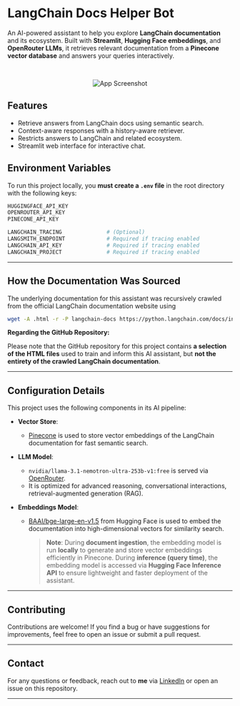 # LangChain Docs Helper Bot

An AI-powered assistant to help you explore **LangChain documentation** and its ecosystem. Built with **Streamlit**, **Hugging Face embeddings**, and **OpenRouter LLMs**, it retrieves relevant documentation from a **Pinecone vector database** and answers your queries interactively.

<br>

<p align="center">
  <img src="https://github.com/user-attachments/assets/26d99618-b28d-43e3-9d27-835eb62a318e" alt="App Screenshot"/>
</p>

## Features

- Retrieve answers from LangChain docs using semantic search.
- Context-aware responses with a history-aware retriever.
- Restricts answers to LangChain and related ecosystem.
- Streamlit web interface for interactive chat.

## Environment Variables

To run this project locally, you **must create a `.env` file** in the root directory with the following keys:

```bash
HUGGINGFACE_API_KEY
OPENROUTER_API_KEY
PINECONE_API_KEY

LANGCHAIN_TRACING              # (Optional)
LANGSMITH_ENDPOINT             # Required if tracing enabled
LANGCHAIN_API_KEY              # Required if tracing enabled
LANGCHAIN_PROJECT              # Required if tracing enabled
```

---

## How the Documentation Was Sourced

The underlying documentation for this assistant was recursively crawled from the official LangChain documentation website using

```bash
wget -A .html -r -P langchain-docs https://python.langchain.com/docs/introduction/
```

**Regarding the GitHub Repository:**

Please note that the GitHub repository for this project contains **a selection of the HTML files** used to train and inform this AI assistant, but **not the entirety of the crawled LangChain documentation**.

---

## Configuration Details

This project uses the following components in its AI pipeline:

- **Vector Store**:

  - [Pinecone](https://www.pinecone.io/) is used to store vector embeddings of the LangChain documentation for fast semantic search.

- **LLM Model**:

  - `nvidia/llama-3.1-nemotron-ultra-253b-v1:free` is served via [OpenRouter](https://openrouter.ai/).
  - It is optimized for advanced reasoning, conversational interactions, retrieval-augmented generation (RAG).

- **Embeddings Model**:
  - [BAAI/bge-large-en-v1.5](https://huggingface.co/BAAI/bge-large-en-v1.5) from Hugging Face is used to embed the documentation into high-dimensional vectors for similarity search.
    <br>
    > **Note**: During **document ingestion**, the embedding model is run **locally** to generate and store vector embeddings efficiently in Pinecone. During **inference (query time)**, the embedding model is accessed via **Hugging Face Inference API** to ensure lightweight and faster deployment of the assistant.

---

## Contributing

Contributions are welcome! If you find a bug or have suggestions for improvements, feel free to open an issue or submit a pull request.

---

## Contact

For any questions or feedback, reach out to **me** via [LinkedIn](https://www.linkedin.com/in/muhammad-hamza-azhar-996289314/) or open an issue on this repository.

---
